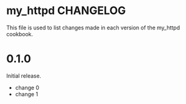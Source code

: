 # my_httpd CHANGELOG

This file is used to list changes made in each version of the my_httpd cookbook.

# 0.1.0

Initial release.

- change 0
- change 1

